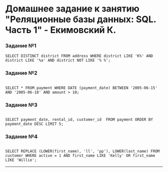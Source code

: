 # Домашнее задание к занятию "Реляционные базы данных: SQL. Часть 1" - Екимовский К.

### Задание №1

```
SELECT DISTINCT district FROM address WHERE district LIKE 'K%' AND district LIKE '%a' AND district NOT LIKE '% %';

```

### Задание №2

```

SELECT * FROM payment WHERE DATE (payment_date) BETWEEN '2005-06-15' AND '2005-06-18' AND amount > 10;

```

### Задание №3

```

SELECT payment_date, rental_id, customer_id  FROM payment ORDER BY payment_date DESC LIMIT 5;

```

### Задание №4

```

SELECT REPLACE (LOWER(first_name), 'll', 'pp'), LOWER(last_name) FROM customer WHERE active = 1 AND first_name LIKE 'Kelly' OR first_name LIKE 'Willie';

```

---
